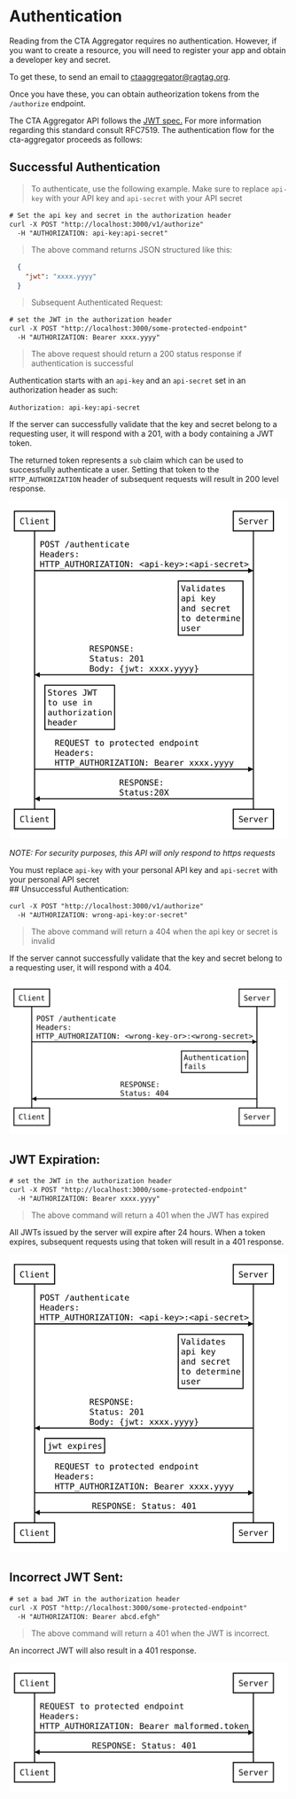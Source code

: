 # Authentication

Reading from the CTA Aggregator requires no authentication.  However, if you want to create a resource, you
will need to register your app and obtain a developer key and secret.

To get these, to send an email to <a href='mailto:ctaaggregator@ragtag.org'>ctaaggregator@ragtag.org</a>.

Once you have these, you can obtain autheorization tokens from the `/authorize` endpoint.

The CTA Aggregator API follows the [JWT spec.](https://tools.ietf.org/html/rfc7519) For more information regarding this standard consult RFC7519.
The authentication flow for the cta-aggregator proceeds as follows:

## Successful Authentication
> To authenticate, use the following example.
> Make sure to replace `api-key` with your API key and `api-secret` with your API secret

```shell
# Set the api key and secret in the authorization header
curl -X POST "http://localhost:3000/v1/authorize"
  -H "AUTHORIZATION: api-key:api-secret"
```

> The above command returns JSON structured like this:

```json
  {
    "jwt": "xxxx.yyyy"
  }
```

> Subsequent Authenticated Request:

```shell
# set the JWT in the authorization header
curl -X POST "http://localhost:3000/some-protected-endpoint"
  -H "AUTHORIZATION: Bearer xxxx.yyyy"
```

> The above request should return a 200 status response if authentication is successful

Authentication starts with an `api-key` and an `api-secret` set in an authorization header as such:

`Authorization: api-key:api-secret`

If the server can successfully validate that the key and secret belong to a requesting user, it will respond with a 201, with a body containing a JWT token.

The returned token represents a `sub` claim which can be used to successfully authenticate a user. Setting that token to the `HTTP_AUTHORIZATION` header of subsequent requests will result in 200 level response.

![Successful Authentication](images/successful_auth.svg "successful authentication ladder diagram")

*NOTE: For security purposes, this API will only respond to https requests*

<aside class="notice">
You must replace <code>api-key</code> with your personal API key and <code>api-secret</code> with your personal API secret
</aside>
## Unsuccessful Authentication:

```shell
curl -X POST "http://localhost:3000/v1/authorize"
  -H "AUTHORIZATION: wrong-api-key:or-secret"
```
> The above command will return a 404 when the api key or secret is invalid

If the server cannot successfully validate that the key and secret belong to a requesting user, it will respond with a 404.

![Unsuccessful Authentication](images/unsuccessful_auth.svg "unsuccessful authentication ladder diagram")
## JWT Expiration:

```shell
# set the JWT in the authorization header
curl -X POST "http://localhost:3000/some-protected-endpoint"
  -H "AUTHORIZATION: Bearer xxxx.yyyy"
```
> The above command will return a 401 when the JWT has expired

All JWTs issued by the server will expire after 24 hours. When a token expires, subsequent requests using that token will result in a 401 response.

![JWT Expires](images/jwt_expires.svg "expired jwt ladder diagram")
## Incorrect JWT Sent:

```shell
# set a bad JWT in the authorization header
curl -X POST "http://localhost:3000/some-protected-endpoint"
  -H "AUTHORIZATION: Bearer abcd.efgh"
```
> The above command will return a 401 when the JWT is incorrect.

An incorrect JWT will also result in a 401 response.

![Bad JWT](images/bad_jwt.svg "bad jwt ladder diagram")
